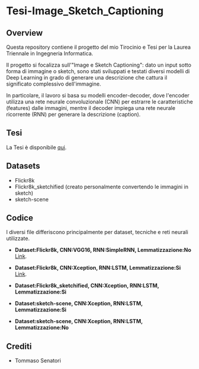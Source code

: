 # Tesi-Image_Sketch_Captioning

## Overview
Questa repository contiene il progetto del mio Tirocinio e Tesi per la Laurea Triennale in Ingegneria Informatica.

Il progetto si focalizza sull'"Image e Sketch Captioning": dato un input sotto forma di immagine o sketch, sono stati sviluppati e testati diversi modelli di Deep Learning in grado di generare una descrizione che cattura il significato complessivo dell'immagine.

In particolare, il lavoro si basa su modelli encoder-decoder, dove l'encoder utilizza una rete neurale convoluzionale (CNN) per estrarre le caratteristiche (features) dalle immagini, mentre il decoder impiega una rete neurale ricorrente (RNN) per generare la descrizione (caption).


## Tesi
La Tesi è disponibile [qui]().
## Datasets
- Flickr8k
- Flickr8k_sketchified (creato personalmente convertendo le immagini in sketch)
- sketch-scene
## Codice
I diversi file differiscono principalmente per dataset, tecniche e reti neurali utilizzate.
- **Dataset:Flickr8k, CNN:VGG16, RNN:SimpleRNN, Lemmatizzazione:No**
  [Link](ImageCaptionInd.ipynb).

- **Dataset:Flickr8k, CNN:Xception, RNN:LSTM, Lemmatizzazione:Si**
  [Link](ImageCaptionSit.ipynb).
- **Dataset:Flickr8k_sketchified, CNN:Xception, RNN:LSTM, Lemmatizzazione:Si**

- **Dataset:sketch-scene, CNN:Xception, RNN:LSTM, Lemmatizzazione:Si**

- **Dataset:sketch-scene, CNN:Xception, RNN:LSTM, Lemmatizzazione:No**

## Crediti
- Tommaso Senatori
